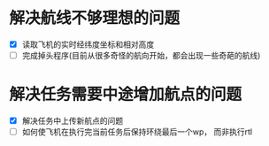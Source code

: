 # 解决航线不够理想的问题
- [x] 读取飞机的实时经纬度坐标和相对高度
- [ ] 完成掉头程序(目前从很多奇怪的航向开始，都会出现一些奇葩的航线)

# 解决任务需要中途增加航点的问题
- [x] 解决任务中上传新航点的问题
- [ ] 如何使飞机在执行完当前任务后保持环绕最后一个wp， 而非执行rtl